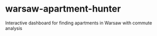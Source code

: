 # warsaw-apartment-hunter
Interactive dashboard for finding apartments in Warsaw with commute analysis
